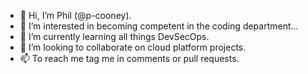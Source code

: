 - 👋 Hi, I’m Phil (@p-cooney).
- 👀 I’m interested in becoming competent in the coding department...
- 🌱 I’m currently learning all things DevSecOps.
- 💞️ I’m looking to collaborate on cloud platform projects.
- 📫 To reach me tag me in comments or pull requests.

<!---
p-cooney/p-cooney is a ✨ special ✨ repository because its `README.md` (this file) appears on your GitHub profile.
You can click the Preview link to take a look at your changes.
--->

